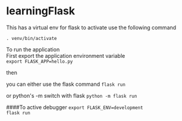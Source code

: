 # learningFlask

This has a virtual env for flask to activate use the following command

`. venv/bin/activate`


To run the application <br>
First export the application environment variable<br>
`export FLASK_APP=hello.py`

then

you can either use the flask command 
`flask run`

or python's -m switch with flask
`python -m flask run`


####To active debugger 
`export FLASK_ENV=development`<br>
`flask run`
